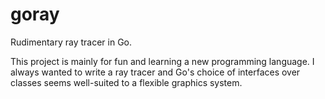 goray
=====

Rudimentary ray tracer in Go.

This project is mainly for fun and learning a new programming language.
I always wanted to write a ray tracer and Go's choice
of interfaces over classes seems well-suited to a flexible graphics system.
